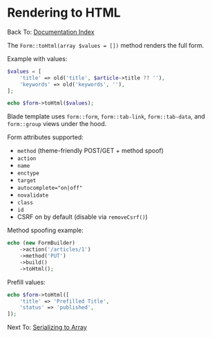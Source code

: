 # Rendering to HTML

Back To: [Documentation Index](../README.md)

The `Form::toHtml(array $values = [])` method renders the full form.

Example with values:

```php
$values = [
    'title' => old('title', $article->title ?? ''),
    'keywords' => old('keywords', ''),
];

echo $form->toHtml($values);
```

Blade template uses `form::form`, `form::tab-link`, `form::tab-data`, and `form::group` views under the hood.

Form attributes supported:

- `method` (theme-friendly POST/GET + method spoof)
- `action`
- `name`
- `enctype`
- `target`
- `autocomplete="on|off"`
- `novalidate`
- `class`
- `id`
- CSRF on by default (disable via `removeCsrf()`)

Method spoofing example:

```php
echo (new FormBuilder)
    ->action('/articles/1')
    ->method('PUT')
    ->build()
    ->toHtml();
```

Prefill values:

```php
echo $form->toHtml([
    'title' => 'Prefilled Title',
    'status' => 'published',
]);
```

Next To: [Serializing to Array](serialization.md)
